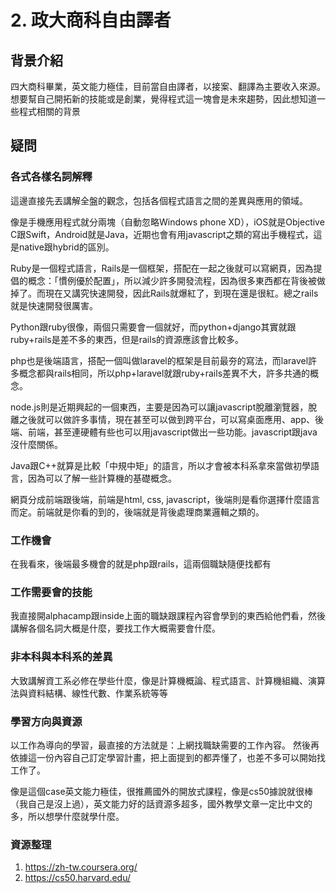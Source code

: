 # 2. 政大商科自由譯者

## 背景介紹
四大商科畢業，英文能力極佳，目前當自由譯者，以接案、翻譯為主要收入來源。想要幫自己開拓新的技能或是創業，覺得程式這一塊會是未來趨勢，因此想知道一些程式相關的背景

## 疑問
### 各式各樣名詞解釋
這邊直接先丟講解全盤的觀念，包括各個程式語言之間的差異與應用的領域。

像是手機應用程式就分兩塊（自動忽略Windows phone XD），iOS就是Objective C跟Swift，Android就是Java，近期也會有用javascript之類的寫出手機程式，這是native跟hybrid的區別。

Ruby是一個程式語言，Rails是一個框架，搭配在一起之後就可以寫網頁，因為提倡的概念：「慣例優於配置」，所以減少許多開發流程，因為很多東西都在背後被做掉了。而現在又講究快速開發，因此Rails就爆紅了，到現在還是很紅。總之rails就是快速開發很厲害。

Python跟ruby很像，兩個只需要會一個就好，而python+django其實就跟ruby+rails是差不多的東西，但是rails的資源應該會比較多。

php也是後端語言，搭配一個叫做laravel的框架是目前最夯的寫法，而laravel許多概念都與rails相同，所以php+laravel就跟ruby+rails差異不大，許多共通的概念。

node.js則是近期興起的一個東西，主要是因為可以讓javascript脫離瀏覽器，脫離之後就可以做許多事情，現在甚至可以做到跨平台，可以寫桌面應用、app、後端、前端，甚至連硬體有些也可以用javascript做出一些功能。javascript跟java沒什麼關係。

Java跟C++就算是比較「中規中矩」的語言，所以才會被本科系拿來當做初學語言，因為可以了解一些計算機的基礎概念。

網頁分成前端跟後端，前端是html, css, javascript，後端則是看你選擇什麼語言而定。前端就是你看的到的，後端就是背後處理商業邏輯之類的。

### 工作機會
在我看來，後端最多機會的就是php跟rails，這兩個職缺隨便找都有

### 工作需要會的技能
我直接開alphacamp跟inside上面的職缺跟課程內容會學到的東西給他們看，然後講解各個名詞大概是什麼，要找工作大概需要會什麼。

### 非本科與本科系的差異
大致講解資工系必修在學些什麼，像是計算機概論、程式語言、計算機組織、演算法與資料結構、線性代數、作業系統等等

### 學習方向與資源
以工作為導向的學習，最直接的方法就是：上網找職缺需要的工作內容。
然後再依據這一份內容自己訂定學習計畫，把上面提到的都弄懂了，也差不多可以開始找工作了。

像是這個case英文能力極佳，很推薦國外的開放式課程，像是cs50據說就很棒（我自己是沒上過），英文能力好的話資源多超多，國外教學文章一定比中文的多，所以想學什麼就學什麼。


### 資源整理
1. https://zh-tw.coursera.org/
2. https://cs50.harvard.edu/